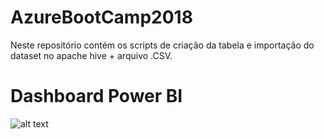 # AzureBootCamp2018 

Neste repositório contém os scripts de criação da tabela e importação do dataset no apache hive + arquivo .CSV.


# Dashboard Power BI


![alt text](https://github.com/pauloricardovds/AzureBootCamp2018/blob/master/Dash_Crimes_Azure_bootcamp.jpg)


